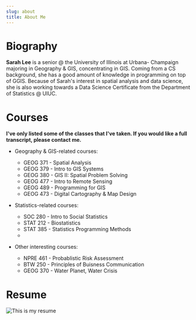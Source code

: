 ```yaml
---
slug: about
title: About Me
---
```


# Biography


**Sarah Lee** is a senior @ the University of Illinois at Urbana- Champaign majoring in Geography & GIS, concentrating in GIS. Coming from a CS background, she has a good amount of knowledge in programming on top of GGIS. Because of Sarah's interest in spatial analysis and data science, she is also working towards a Data Science Certificate from the Department of Statistics @ UIUC.


# Courses
**I've only listed some of the classes that I've taken. If you would like a full transcript, please contact me.**

* Geography & GIS-related courses:
  + GEOG 371 - Spatial Analysis
  + GEOG 379 - Intro to GIS Systems
  + GEOG 380 - GIS II: Spatial Problem Solving
  + GEOG 477 - Intro to Remote Sensing
  + GEOG 489 - Programming for GIS
  + GEOG 473 - Digital Cartography & Map Design

* Statistics-related courses:
  + SOC 280 - Intro to Social Statistics
  + STAT 212 - Biostatistics
  + STAT 385 - Statistics Programming Methods
  +
  
* Other interesting courses:
  + NPRE 461 - Probablistic Risk Assessment
  + BTW 250 - Principles of Buisness Communication
  + GEOG 370 - Water Planet, Water Crisis
  

# Resume

![This is my resume](/images/resume.png)